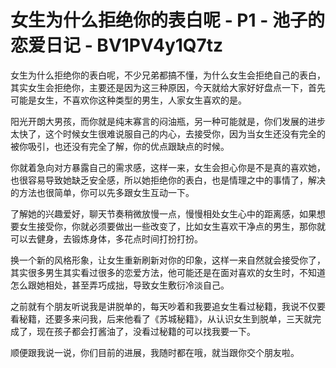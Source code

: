 # 女生为什么拒绝你的表白呢 - P1 - 池子的恋爱日记 - BV1PV4y1Q7tz

女生为什么拒绝你的表白呢，不少兄弟都搞不懂，为什么女生会拒绝自己的表白，其实女生会拒绝你，主要还是因为这三种原因，今天就给大家好好盘点一下，首先可能是女生，不喜欢你这种类型的男生，人家女生喜欢的是。

阳光开朗大男孩，而你就是纯末寡言的闷油瓶，另一种可能就是，你们发展的进步太快了，这个时候女生很难说服自己的内心，去接受你，因为当女生还没有完全的被你吸引，也还没有完全了解，你的优点跟缺点的时候。

你就着急向对方暴露自己的需求感，这样一来，女生会担心你是不是真的喜欢她，也很容易导致她缺乏安全感，所以她拒绝你的表白，也是情理之中的事情了，解决的方法也很简单，你可以先多跟女生互动一下。

了解她的兴趣爱好，聊天节奏稍微放慢一点，慢慢相处女生心中的距离感，如果想要女生接受你，你就必须要做出一些改变了，比如女生喜欢干净点的男生，那你就可以去健身，去锻炼身体，多花点时间打扮打扮。

换一个新的风格形象，让女生重新刷新对你的印象，这样一来自然就会接受你了，其实很多男生其实看过很多的恋爱方法，他可能还是在面对喜欢的女生时，不知道怎么跟她相处，甚至弄巧成拙，导致女生敷衍冷淡自己。

之前就有个朋友听说我是讲脱单的，每天吵着和我要追女生看过秘籍，我说不仅要看秘籍，还要多来问我，后来他看了《苏城秘籍》，从认识女生到脱单，三天就完成了，现在孩子都会打酱油了，没看过秘籍的可以找我要一下。

顺便跟我说一说，你们目前的进展，我随时都在哦，就当跟你交个朋友啦。